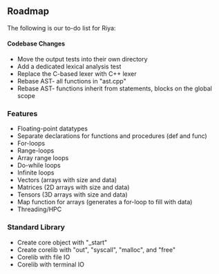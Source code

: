 ## Roadmap

The following is our to-do list for Riya:


#### Codebase Changes

* Move the output tests into their own directory
* Add a dedicated lexical analysis test
* Replace the C-based lexer with C++ lexer
* Rebase AST- all functions in "ast.cpp"
* Rebase AST- functions inherit from statements, blocks on the global scope


### Features

* Floating-point datatypes
* Separate declarations for functions and procedures (def and func)
* For-loops
* Range-loops
* Array range loops
* Do-while loops
* Infinite loops
* Vectors (arrays with size and data)
* Matrices (2D arrays with size and data)
* Tensors (3D arrays with size and data)
* Map function for arrays (generates a for-loop to fill with data)
* Threading/HPC


### Standard Library

* Create core object with "_start"
* Create corelib with "out", "syscall", "malloc", and "free"
* Corelib with file IO
* Corelib with terminal IO


